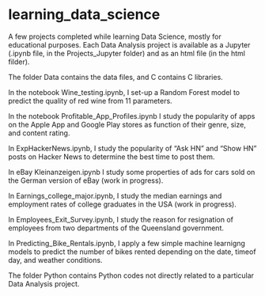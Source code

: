 # learning_data_science

A few projects completed while learning Data Science, mostly for educational purposes. Each Data Analysis project is available as a Jupyter (.ipynb file, in the Projects_Jupyter folder) and as an html file (in the html filder). 

The folder Data contains the data files, and C contains C libraries.

In the notebook Wine_testing.ipynb, I set-up a Random Forest model to predict the quality of red wine from 11 parameters.

In the notebook Profitable_App_Profiles.ipynb I study the popularity of apps on the Apple App and Google Play stores as function of their genre, size, and content rating. 

In ExpHackerNews.ipynb, I study the popularity of “Ask HN” and “Show HN” posts on Hacker News to determine the best time to post them.

In eBay Kleinanzeigen.ipynb I study some properties of ads for cars sold on the German version of eBay (work in progress). 

In Earnings_college_major.ipynb, I study the median earnings and employment rates of college graduates in the USA (work in progress).

In Employees_Exit_Survey.ipynb, I study the reason for resignation of employees from two departments of the Queensland government.

In Predicting_Bike_Rentals.ipynb, I apply a few simple machine learnigng models to predict the number of bikes rented depending on the date, timeof day, and weather conditions.

The folder Python contains Python codes not directly related to a particular Data Analysis project.
